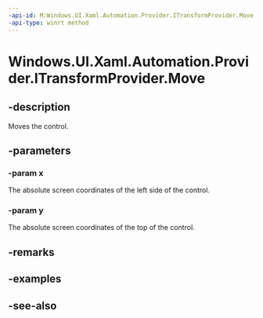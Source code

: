 ```yaml
---
-api-id: M:Windows.UI.Xaml.Automation.Provider.ITransformProvider.Move(System.Double,System.Double)
-api-type: winrt method
---
```


<!-- Method syntax
public void Move(System.Double x, System.Double y)
-->

# Windows.UI.Xaml.Automation.Provider.ITransformProvider.Move

## -description
Moves the control.



## -parameters
### -param x
The absolute screen coordinates of the left side of the control.

### -param y
The absolute screen coordinates of the top of the control.

## -remarks

## -examples

## -see-also

